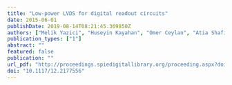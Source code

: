 ```yaml
---
title: "Low-power LVDS for digital readout circuits"
date: 2015-06-01
publishDate: 2019-08-14T08:21:45.369850Z
authors: ["Melik Yazici", "Huseyin Kayahan", "Omer Ceylan", "Atia Shafique", "Yasar Gurbuz"]
publication_types: ["1"]
abstract: ""
featured: false
publication: ""
url_pdf: "http://proceedings.spiedigitallibrary.org/proceeding.aspx?doi=10.1117/12.2177556"
doi: "10.1117/12.2177556"
---
```


